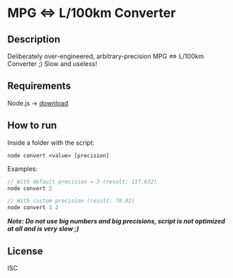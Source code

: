 # MPG <=> L/100km Converter

## Description

Deliberately over-engineered, arbitrary-precision MPG <=> L/100km Converter ;)
Slow and useless!

## Requirements

Node.js -> [download](https://nodejs.org/en/download/)

## How to run

Inside a folder with the script:

```
node convert <value> [precision]
```

Examples:

```js
// With default precision = 3 (result: 117.632)
node convert 2

// With custom precision (result: 78.92)
node convert 3 2
```

_**Note: Do not use big numbers and big precisions, script is not optimized at all and is very slow ;)**_

## License

ISC
